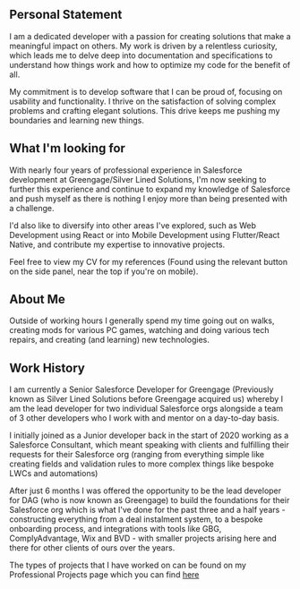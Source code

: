 ## Personal Statement

I am a dedicated developer with a passion for creating solutions that make a meaningful impact on others. My work is driven by a relentless curiosity, which leads me to delve deep into documentation and specifications to understand how things work and how to optimize my code for the benefit of all.

My commitment is to develop software that I can be proud of, focusing on usability and functionality. I thrive on the satisfaction of solving complex problems and crafting elegant solutions. This drive keeps me pushing my boundaries and learning new things.

## What I'm looking for

With nearly four years of professional experience in Salesforce development at Greengage/Silver Lined Solutions, I'm now seeking to further this experience and continue to expand my knowledge of Salesforce and push myself as there is nothing I enjoy more than being presented with a challenge.

I'd also like to diversify into other areas I've explored, such as Web Development using React or into Mobile Development using Flutter/React Native, and contribute my expertise to innovative projects.

Feel free to view my CV for my references (Found using the relevant button on the side panel, near the top if you're on mobile).

## About Me

Outside of working hours I generally spend my time going out on walks, creating mods for various PC games, watching and doing various tech repairs, and creating (and learning) new technologies.

## Work History

I am currently a Senior Salesforce Developer for Greengage (Previously known as Silver Lined Solutions before Greengage acquired us) whereby I am the lead developer for two individual Salesforce orgs alongside a team of 3 other developers who I work with and mentor on a day-to-day basis.

I initially joined as a Junior developer back in the start of 2020 working as a Salesforce Consultant, which meant speaking with clients and fulfilling their requests for their Salesforce org (ranging from everything simple like creating fields and validation rules to more complex things like bespoke LWCs and automations)

After just 6 months I was offered the opportunity to be the lead developer for DAG (who is now known as Greengage) to build the foundations for their Salesforce org which is what I've done for the past three and a half years - constructing everything from a deal instalment system, to a bespoke onboarding process, and integrations with tools like GBG, ComplyAdvantage, Wix and BVD - with smaller projects arising here and there for other clients of ours over the years.

The types of projects that I have worked on can be found on my Professional Projects page which you can find [here](/#/professional-projects)